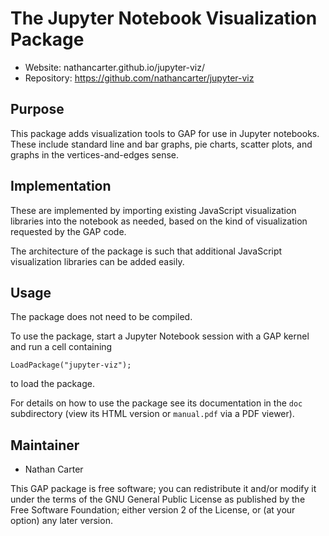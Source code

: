 <!--
Removing these lines for now because this package is not yet
integrated into GAP or its build system.

[![Build Status](https://travis-ci.org/gap-packages/jupyter-viz.svg?branch=master)](https://travis-ci.org/gap-packages/jupyter-viz)
[![Code Coverage](https://codecov.io/github/gap-packages/jupyter-viz/coverage.svg?branch=master&token=)](https://codecov.io/gh/gap-packages/jupyter-viz)
-->

# The Jupyter Notebook Visualization Package

* Website: nathancarter.github.io/jupyter-viz/
* Repository: https://github.com/nathancarter/jupyter-viz

## Purpose

This package adds visualization tools to GAP for use in Jupyter
notebooks.  These include standard line and bar graphs, pie
charts, scatter plots, and graphs in the vertices-and-edges sense.

## Implementation

These are implemented by importing existing JavaScript
visualization libraries into the notebook as needed, based on the
kind of visualization requested by the GAP code.

The architecture of the package is such that additional JavaScript
visualization libraries can be added easily.

## Usage

The package does not need to be compiled.

To use the package, start a Jupyter Notebook session with a GAP
kernel and run a cell containing

	LoadPackage("jupyter-viz");

to load the package.

For details on how to use the package see its documentation in
the `doc` subdirectory (view its HTML version or `manual.pdf` via
a PDF viewer).

## Maintainer

 * Nathan Carter

This GAP package is free software; you can redistribute it and/or modify it
under the terms of the GNU General Public License as published by the Free
Software Foundation; either version 2 of the License, or (at your option)
any later version.
